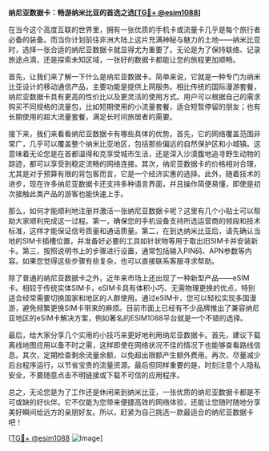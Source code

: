 **纳尼亚数据卡：畅游纳米比亚的首选之选[[TG💪+ @esim1088](https://t.me/s/esim1088)]**

在当今这个高度互联的世界里，拥有一张优质的手机卡或流量卡几乎是每个旅行者必备的装备。而当你计划前往非洲大陆上这片充满神秘与魅力的土地——纳米比亚时，选择一张合适的纳尼亚数据卡就显得尤为重要了。无论是为了保持联络、记录旅途点滴，还是探索未知区域，一张好的数据卡都能让您的旅程更加顺畅。

首先，让我们来了解一下什么是纳尼亚数据卡。简单来说，它就是一种专门为纳米比亚设计的移动通信产品，主要功能是提供上网服务。相比传统的国际漫游套餐，纳尼亚数据卡具有更高的性价比以及更灵活的使用方式。用户可以根据自己的需求购买不同规格的流量包，比如短期使用的小流量套餐，适合短暂停留的朋友；也有长期使用的超大流量套餐，满足长时间旅居者的需要。

接下来，我们来看看纳尼亚数据卡有哪些具体的优势。首先，它的网络覆盖范围非常广，几乎可以覆盖整个纳米比亚地区，包括那些偏远的自然保护区和小城镇。这意味着无论您是在首都温得和克享受城市生活，还是深入沙漠腹地追寻野生动物的踪迹，都可以享受到稳定流畅的网络连接。其次，纳尼亚数据卡的价格相对合理，尤其是对于预算有限的背包客而言，它是一个经济实惠的选择。此外，随着技术的进步，现在许多纳尼亚数据卡还支持多种语言界面，并且操作简便易懂，即使是初次接触此类产品的游客也能快速上手。

那么，如何才能顺利地注册并激活一张纳尼亚数据卡呢？这里有几个小贴士可以帮助大家顺利完成这一过程。第一，确保您的手机设备支持所选运营商的频段和技术标准，这样才能保证信号质量和通话质量。第二，在到达纳米比亚后，请先确认当地的SIM卡插槽位置，并准备好必要的工具如针状物等用于取出旧SIM卡并安装新卡。第三，按照说明书上的步骤进行设置，通常包括输入PIN码、APN参数等内容。如果您觉得这些步骤有些复杂，也可以直接联系客服寻求帮助。

除了普通的纳尼亚数据卡之外，近年来市场上还出现了一种新型产品——eSIM卡。相较于传统实体SIM卡，eSIM卡具有体积小巧、无需物理更换的优点，特别适合经常需要切换国家和地区的人群使用。通过eSIM卡，您可以轻松实现多国漫游，避免频繁更换SIM卡带来的麻烦。目前市面上已经有不少品牌推出了兼容纳尼亚地区的eSIM卡解决方案，例如著名的ESIM1088平台就是一个不错的选择。

最后，给大家分享几个实用的小技巧来更好地利用纳尼亚数据卡。首先，建议下载离线地图应用以备不时之需，这样即使在网络状况不佳的情况下也能够查看路线信息。其次，定期检查剩余流量余额，以免超出限额产生额外费用。再次，尽量减少后台程序运行，以节省宝贵的流量资源。最后但同样重要的是，时刻注意个人隐私安全，不要随意点击不明链接或下载不可信的应用程序。

总之，无论您是为了工作还是休闲来到纳米比亚，一张优质的纳尼亚数据卡都是不可或缺的好伙伴。它不仅能为您带来便捷高效的网络体验，还能让您随时随地分享美好瞬间给远方的亲朋好友。所以，赶紧为自己挑选一款最适合的纳尼亚数据卡吧！

[[TG💪+ @esim1088](https://t.me/s/esim1088) ![Image](https://i.postimg.cc/4NQfJmqS/Snipaste-2025-05-13-00-14-12.png)]